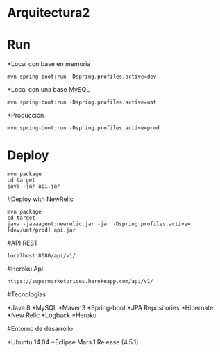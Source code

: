 # Arquitectura2

# Run 

*Local con base en memoria
```
mvn spring-boot:run -Dspring.profiles.active=dev
```
*Local con una base MySQL
```
mvn spring-boot:run -Dspring.profiles.active=uat
```
*Producción
```
mvn spring-boot:run -Dspring.profiles.active=prod
```

# Deploy

```
mvn package
cd target
java -jar api.jar
```

#Deploy with NewRelic

```
mvn package
cd target
java -javaagent:newrelic.jar -jar -Dspring.profiles.active=[dev/uat/prod] api.jar
```

#API REST
```
localhost:8080/api/v1/
```

#Heroku Api

```
https://supermarketprices.herokuapp.com/api/v1/
```

#Tecnologias

*Java 8 
*MySQL
*Maven3
*Spring-boot
*JPA Repositories
*Hibernate
*New Relic
*Logback
*Heroku

#Entorno de desarrollo

*Ubuntu 14.04
*Eclipse Mars.1 Release (4.5.1)

